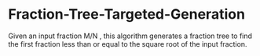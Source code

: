 # Fraction-Tree-Targeted-Generation
 Given an input fraction M/N , this algorithm generates a fraction tree to find the first fraction less than or equal to the square root of the input fraction.
